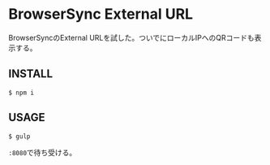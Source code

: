 # BrowserSync External URL

BrowserSyncのExternal URLを試した。ついでにローカルIPへのQRコードも表示する。

## INSTALL

```
$ npm i
```

## USAGE

```
$ gulp
```

`:8080`で待ち受ける。